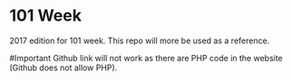 # 101 Week
2017 edition for 101 week. This repo will more be used as a reference. 

#Important
Github link will not work as there are PHP code in the website (Github does not allow PHP).
